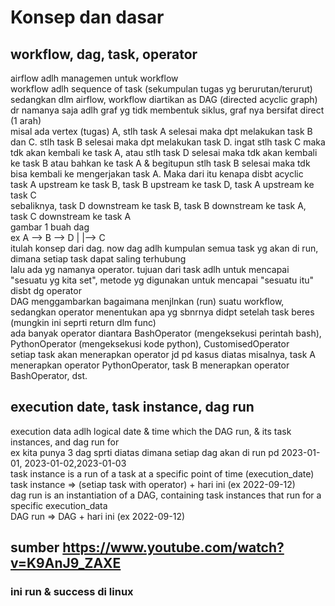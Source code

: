 # Konsep dan dasar
## workflow, dag, task, operator
airflow adlh managemen untuk workflow<br>
workflow adlh sequence of task (sekumpulan tugas yg berurutan/terurut)<br>
sedangkan dlm airflow, workflow diartikan as DAG (directed acyclic graph)<br>
dr namanya saja adlh graf yg tidk membentuk siklus, graf nya bersifat direct (1 arah)<br>
misal ada vertex (tugas) A, stlh task A selesai maka dpt melakukan task B dan C. stlh task B selesai maka dpt melakukan task D. ingat stlh task C maka tdk akan kembali ke task A, atau stlh task D selesai maka tdk akan kembali ke task B atau bahkan ke task A & begitupun stlh task B selesai maka tdk bisa kembali ke mengerjakan task A. Maka dari itu kenapa disbt acyclic<br>
task A upstream ke task B, task B upstream ke task D, task A upstream ke task C<br>
sebaliknya, task D downstream ke task B, task B downstream ke task A, task C downstream ke task A<br>
gambar 1 buah dag<br>
ex A --> B --> D
    |
    |--> C
<br> itulah konsep dari dag. now dag adlh kumpulan semua task yg akan di run, dimana setiap task dapat saling terhubung<br>
lalu ada yg namanya operator. tujuan dari task adlh untuk mencapai "sesuatu yg kita set", metode yg digunakan untuk mencapai "sesuatu itu" disbt dg operator<br>
DAG menggambarkan bagaimana menjlnkan (run) suatu workflow, sedangkan operator menentukan apa yg sbnrnya didpt setelah task beres (mungkin ini seprti return dlm func)<br>
ada banyak operator diantara BashOperator (mengeksekusi perintah bash), PythonOperator (mengeksekusi kode python), CustomisedOperator<br>
setiap task akan menerapkan operator jd pd kasus diatas misalnya, task A menerapkan operator PythonOperator, task B menerapkan operator BashOperator, dst.

## execution date, task instance, dag run
execution data adlh logical date & time which the DAG run, & its task instances, and dag run for<br>
ex kita punya 3 dag sprti diatas dimana setiap dag akan di run pd 2023-01-01, 2023-01-02,2023-01-03<br>
task instance is a run of a task at a specific point of time (execution_date)<br>
task instance => (setiap task with operator) + hari ini (ex 2022-09-12)<br>
dag run is an instantiation of a DAG, containing task instances that run for a specific execution_data<br>
DAG run => DAG + hari ini (ex 2022-09-12)
## sumber https://www.youtube.com/watch?v=K9AnJ9_ZAXE
### ini run & success di linux
<!-- uninstall all package with pip => pip freeze | xargs pip uninstall -y -->
